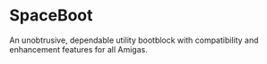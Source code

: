 # SpaceBoot
An unobtrusive, dependable utility bootblock with compatibility and enhancement features for all Amigas.
